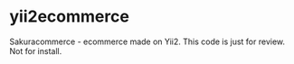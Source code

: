 # yii2ecommerce
Sakuracommerce - ecommerce made on Yii2. This code is just for review. Not for install.
